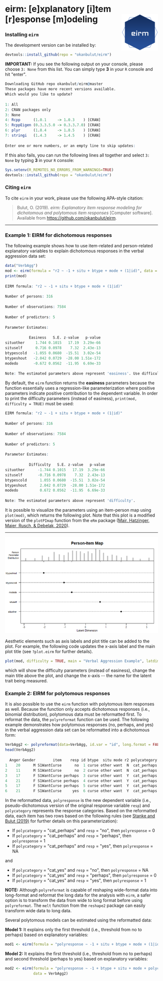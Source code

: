 # eirm: [e]xplanatory [i]tem [r]esponse [m]odeling <img src="https://github.com/okanbulut/eirm/blob/master/eirm_logo.png" align="right" width="120" />


### Installing `eirm`

The development version can be installed by:

```R
devtools::install_github(repo = "okanbulut/eirm")
```


**IMPORTANT:** If you see the following output on your console, please choose `3: None` from this list. You can simply type **3** in your `R` console and hit "enter". 


```R
Downloading GitHub repo okanbulut/eirm@master
These packages have more recent versions available.
Which would you like to update?

1: All                                      
2: CRAN packages only                       
3: None                                     
4: Rcpp      (1.0.1     -> 1.0.3    ) [CRAN]
5: RcppEigen (0.3.3.5.0 -> 0.3.3.7.0) [CRAN]
6: plyr      (1.8.4     -> 1.8.5    ) [CRAN]
7: stringi   (1.4.3     -> 1.4.5    ) [CRAN]

Enter one or more numbers, or an empty line to skip updates:
```

If this also fails, you can run the following lines all together and select `3: None` by typing **3** in your `R` console:

```R
Sys.setenv(R_REMOTES_NO_ERRORS_FROM_WARNINGS=TRUE)
devtools::install_github(repo = "okanbulut/eirm")
```

### Citing ``eirm`` 

To cite ``eirm`` in your work, please use the following APA-style citation:

> Bulut, O. (2019). *eirm: Explanatory item response modeling for dichotomous and polytomous item responses* [Computer software]. Available from <https://github.com/okanbulut/eirm>. 

***

### Example 1: EIRM for dichotomous responses 

The following example shows how to use item-related and person-related explanatory variables to explain dichotomous responses in the verbal aggression data set:

```R
data("VerbAgg")
mod <- eirm(formula = "r2 ~ -1 + situ + btype + mode + (1|id)", data = VerbAgg)
print(mod)

EIRM formula: "r2 ~ -1 + situ + btype + mode + (1|id)" 

Number of persons: 316 

Number of observations: 7584 

Number of predictors: 5 

Parameter Estimates:

           Easiness   S.E. z-value   p-value
situother     1.744 0.1015   17.19  3.29e-66
situself      0.716 0.0978    7.32  2.43e-13
btypescold   -1.055 0.0680  -15.51  3.02e-54
btypeshout   -2.042 0.0729  -28.00 1.51e-172
modedo       -0.672 0.0562  -11.95  6.69e-33

Note: The estimated parameters above represent 'easiness'. Use difficulty = TRUE to get difficulty parameters.
```

By default, the `eirm` function returns the **easiness** parameters because the function essentially uses a regression-like parameterization where positive parameters indicate positive contribution to the dependent variable. In order to print the difficulty parameters (instead of easiness), `print(mod, difficulty = TRUE)` must be used:

```R
EIRM formula: "r2 ~ -1 + situ + btype + mode + (1|id)" 

Number of persons: 316 

Number of observations: 7584 

Number of predictors: 5 

Parameter Estimates:

           Difficulty   S.E. z-value   p-value
situother      -1.744 0.1015   17.19  3.29e-66
situself       -0.716 0.0978    7.32  2.43e-13
btypescold      1.055 0.0680  -15.51  3.02e-54
btypeshout      2.042 0.0729  -28.00 1.51e-172
modedo          0.672 0.0562  -11.95  6.69e-33

Note: The estimated parameters above represent 'difficulty'.
```

It is possible to visualize the parameters using an item-person map using `plot(mod)`, which returns the following plot. Note that this plot is a modified version of the `plotPImap` function from the `eRm` package ([Mair, Hatzinger, Maier, Rusch, & Debelak, 2020](https://cran.r-project.org/web/packages/eRm/index.html)). 
***

![](https://github.com/okanbulut/eirm/blob/master/item-person-map.png)

Aesthetic elements such as axis labels and plot title can be added to the plot. For example, the following code updates the x-axis label and the main plot title (see `?plot.eirm` for further details). 

```R
plot(mod, difficulty = TRUE, main = "Verbal Aggression Example", latdim = "Verbal Aggression")
```
which will show the difficulty parameters (instead of easiness), change the main title above the plot, and change the x-axis -- the name for the latent trait being measured. 

### Example 2: EIRM for polytomous responses 

It is also possible to use the `eirm` function with polytomous item responses as well. Because the function only accepts dichotomous responses (i.e., binomial distribution), polytomous data must be reformatted first. To reformat the data, the `polyreformat` function can be used. The following example demonstrates how polytomous responses (no, perhaps, and yes) in the verbal aggression data set can be reformatted into a dichotomous form:

```R
VerbAgg2 <- polyreformat(data=VerbAgg, id.var = "id", long.format = FALSE, var.name = "item", val.name = "resp")
head(VerbAgg2)

  Anger Gender        item    resp id btype  situ mode r2 polycategory polyresponse                polyitem
1    20      M S1WantCurse      no  1 curse other want  N  cat_perhaps            0 S1WantCurse.cat_perhaps
2    11      M S1WantCurse      no  2 curse other want  N  cat_perhaps            0 S1WantCurse.cat_perhaps
3    17      F S1WantCurse perhaps  3 curse other want  Y  cat_perhaps            1 S1WantCurse.cat_perhaps
4    21      F S1WantCurse perhaps  4 curse other want  Y  cat_perhaps            1 S1WantCurse.cat_perhaps
5    17      F S1WantCurse perhaps  5 curse other want  Y  cat_perhaps            1 S1WantCurse.cat_perhaps
6    21      F S1WantCurse     yes  6 curse other want  Y  cat_perhaps           NA S1WantCurse.cat_perhaps
```

In the reformatted data, `polyresponse` is the new dependent variable (i.e., pseudo-dichotomous version of the original response variable `resp`) and `polycategory` represents the response categories. Based on the reformatted data, each item has two rows based on the following rules (see [Stanke and Bulut (2019)](https://dergipark.org.tr/en/download/article-file/716984) for further details on this parameterization):

* If `polycategory` = "cat_perhaps" and `resp` = "no", then `polyresponse` = 0
* If `polycategory` = "cat_perhaps" and `resp` = "perhaps", then `polyresponse` = 1
* If `polycategory` = "cat_perhaps" and `resp` = "yes", then `polyresponse` = NA

and

* If `polycategory` = "cat_yes" and `resp` = "no", then `polyresponse` = NA
* If `polycategory` = "cat_yes" and `resp` = "perhaps", then `polyresponse` = 0
* If `polycategory` = "cat_yes" and `resp` = "yes", then `polyresponse` = 1


**NOTE:** Although `polyreformat` is capable of reshaping wide-format data into long-format and reformat the long data for the analysis with `eirm`, a safer option is to transform the data from wide to long format before using `polyreformat`. The `melt` function from the `reshape2` package can easily transform wide data to long data. 

Several polytomous models can be estimated using the reformatted data:

**Model 1:** It explains only the first threshold (i.e., threshold from no to perhaps) based on explanatory variables:

```R
mod1 <- eirm(formula = "polyresponse ~ -1 + situ + btype + mode + (1|id)", data = VerbAgg2)
```
**Model 2:** It explains the first threshold (i.e., threshold from no to perhaps) and second threshold (perhaps to yes) based on explanatory variables:

```R
mod2 <- eirm(formula = "polyresponse ~ -1 + btype + situ + mode + polycategory + polycategory:btype + (1|id)", 
             data = VerbAgg2)
```

